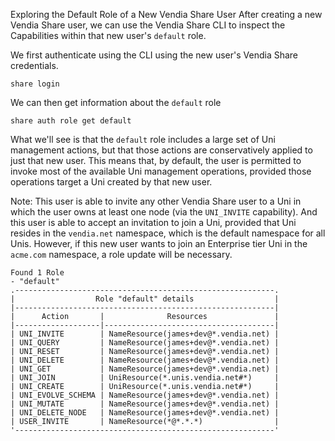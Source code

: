 Exploring the Default Role of a New Vendia Share User
After creating a new Vendia Share user, we can use the Vendia Share CLI to inspect the Capabilities within that new user's `default` role.

We first authenticate using the CLI using the new user's Vendia Share credentials.
```
share login
```

We can then get information about the `default` role
```
share auth role get default
```

What we'll see is that the `default` role includes a large set of Uni management actions, but that those actions are conservatively applied to just that new user.  This means that, by default, the user is permitted to invoke most of the available Uni management operations, provided those operations target a Uni created by that new user.

Note: This user is able to invite any other Vendia Share user to a Uni in which the user owns at least one node (via the `UNI_INVITE` capability).  And this user is able to accept an invitation to join a Uni, provided that Uni resides in the `vendia.net` namespace, which is the default namespace for all Unis.  However, if this new user wants to join an Enterprise tier Uni in the `acme.com` namespace, a role update will be necessary.
```
Found 1 Role
- "default"
.----------------------------------------------------------.
|                  Role "default" details                  |
|----------------------------------------------------------|
|      Action       |              Resources               |
|-------------------|--------------------------------------|
| UNI_INVITE        | NameResource(james+dev@*.vendia.net) |
| UNI_QUERY         | NameResource(james+dev@*.vendia.net) |
| UNI_RESET         | NameResource(james+dev@*.vendia.net) |
| UNI_DELETE        | NameResource(james+dev@*.vendia.net) |
| UNI_GET           | NameResource(james+dev@*.vendia.net) |
| UNI_JOIN          | UniResource(*.unis.vendia.net#*)     |
| UNI_CREATE        | UniResource(*.unis.vendia.net#*)     |
| UNI_EVOLVE_SCHEMA | NameResource(james+dev@*.vendia.net) |
| UNI_MUTATE        | NameResource(james+dev@*.vendia.net) |
| UNI_DELETE_NODE   | NameResource(james+dev@*.vendia.net) |
| USER_INVITE       | NameResource(*@*.*.*)                |
'----------------------------------------------------------'
```
